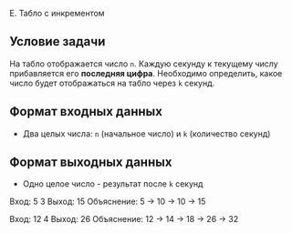 E. Табло с инкрементом

## Условие задачи
На табло отображается число `n`. Каждую секунду к текущему числу прибавляется его **последняя цифра**. Необходимо определить, какое число будет отображаться на табло через `k` секунд.

## Формат входных данных
- Два целых числа: `n` (начальное число) и `k` (количество секунд)

## Формат выходных данных
- Одно целое число - результат после `k` секунд

Вход: 5 3
Выход: 15
Объяснение: 5 → 10 → 10 → 15

Вход: 12 4
Выход: 26
Объяснение: 12 → 14 → 18 → 26 → 32